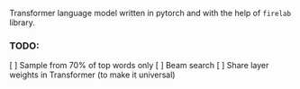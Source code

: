 Transformer language model written in pytorch and with the help of `firelab` library.

### TODO:
[ ] Sample from 70% of top words only
[ ] Beam search
[ ] Share layer weights in Transformer (to make it universal)

